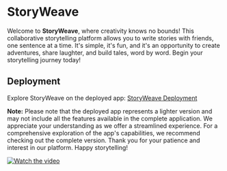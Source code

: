 # StoryWeave

Welcome to **StoryWeave**, where creativity knows no bounds! This collaborative storytelling platform allows you to write stories with friends, one sentence at a time. It's simple, it's fun, and it's an opportunity to create adventures, share laughter, and build tales, word by word. Begin your storytelling journey today!

## Deployment
Explore StoryWeave on the deployed app: [StoryWeave Deployment](https://story-weave.onrender.com/)

**Note:**
Please note that the deployed app represents a lighter version and may not include all the features available in the complete application. We appreciate your understanding as we offer a streamlined experience. For a comprehensive exploration of the app's capabilities, we recommend checking out the complete version. Thank you for your patience and interest in our platform. Happy storytelling!

[![Watch the video](https://i.stack.imgur.com/Vp2cE.png)](https://github-production-user-asset-6210df.s3.amazonaws.com/68159582/294942471-fc10e7d5-7769-4fa1-ba7b-6d3cc2796dd7.mp4?X-Amz-Algorithm=AWS4-HMAC-SHA256&X-Amz-Credential=AKIAVCODYLSA53PQK4ZA%2F20240108%2Fus-east-1%2Fs3%2Faws4_request&X-Amz-Date=20240108T145956Z&X-Amz-Expires=300&X-Amz-Signature=bfe6acca3847ebaf2612d9541efe5305a24effd27cb62e410b43e33c75b4d586&X-Amz-SignedHeaders=host&actor_id=68159582&key_id=0&repo_id=740500212)

